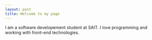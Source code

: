```yaml
---
layout: post
title: Welcome to my page
---
```

I am a software developement student at SAIT. I love programming and working with front-end technologies. 